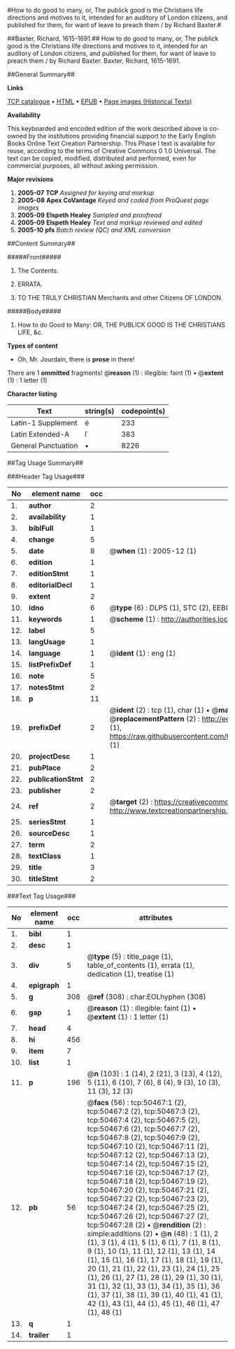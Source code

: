 #How to do good to many, or, The publick good is the Christians life directions and motives to it, intended for an auditory of London citizens, and published for them, for want of leave to preach them / by Richard Baxter.#

##Baxter, Richard, 1615-1691.##
How to do good to many, or, The publick good is the Christians life directions and motives to it, intended for an auditory of London citizens, and published for them, for want of leave to preach them / by Richard Baxter.
Baxter, Richard, 1615-1691.

##General Summary##

**Links**

[TCP catalogue](http://www.ota.ox.ac.uk/tcp/)  • 
[HTML](http://tei.it.ox.ac.uk/tcp/Texts-HTML/free/A26/A26939.html)  • 
[EPUB](http://tei.it.ox.ac.uk/tcp/Texts-EPUB/free/A26/A26939.epub) • 
[Page images (Historical Texts)](https://data.historicaltexts.jisc.ac.uk/view?pubId=eebo-11893224e&pageId=eebo-11893224e-50467-1)

**Availability**

This keyboarded and encoded edition of the
	       work described above is co-owned by the institutions
	       providing financial support to the Early English Books
	       Online Text Creation Partnership. This Phase I text is
	       available for reuse, according to the terms of Creative
	       Commons 0 1.0 Universal. The text can be copied,
	       modified, distributed and performed, even for
	       commercial purposes, all without asking permission.

**Major revisions**

1. __2005-07__ __TCP__ *Assigned for keying and markup*
1. __2005-08__ __Apex CoVantage__ *Keyed and coded from ProQuest page images*
1. __2005-09__ __Elspeth Healey__ *Sampled and proofread*
1. __2005-09__ __Elspeth Healey__ *Text and markup reviewed and edited*
1. __2005-10__ __pfs__ *Batch review (QC) and XML conversion*

##Content Summary##

#####Front#####

1. The Contents.

1. ERRATA.

1. TO THE TRULY CHRISTIAN Merchants and other Citizens OF LONDON.

#####Body#####

1. How to do Good to Many: OR, THE PUBLICK GOOD IS THE CHRISTIANS LIFE, &c.

**Types of content**

  * Oh, Mr. Jourdain, there is **prose** in there!

There are 1 **ommitted** fragments! 
 @__reason__ (1) : illegible: faint (1)  •  @__extent__ (1) : 1 letter (1)

**Character listing**


|Text|string(s)|codepoint(s)|
|---|---|---|
|Latin-1 Supplement|é|233|
|Latin Extended-A|ſ|383|
|General Punctuation|•|8226|

##Tag Usage Summary##

###Header Tag Usage###

|No|element name|occ|attributes|
|---|---|---|---|
|1.|__author__|2||
|2.|__availability__|1||
|3.|__biblFull__|1||
|4.|__change__|5||
|5.|__date__|8| @__when__ (1) : 2005-12 (1)|
|6.|__edition__|1||
|7.|__editionStmt__|1||
|8.|__editorialDecl__|1||
|9.|__extent__|2||
|10.|__idno__|6| @__type__ (6) : DLPS (1), STC (2), EEBO-CITATION (1), OCLC (1), VID (1)|
|11.|__keywords__|1| @__scheme__ (1) : http://authorities.loc.gov/ (1)|
|12.|__label__|5||
|13.|__langUsage__|1||
|14.|__language__|1| @__ident__ (1) : eng (1)|
|15.|__listPrefixDef__|1||
|16.|__note__|5||
|17.|__notesStmt__|2||
|18.|__p__|11||
|19.|__prefixDef__|2| @__ident__ (2) : tcp (1), char (1)  •  @__matchPattern__ (2) : ([0-9\-]+):([0-9IVX]+) (1), (.+) (1)  •  @__replacementPattern__ (2) : http://eebo.chadwyck.com/downloadtiff?vid=$1&page=$2 (1), https://raw.githubusercontent.com/textcreationpartnership/Texts/master/tcpchars.xml#$1 (1)|
|20.|__projectDesc__|1||
|21.|__pubPlace__|2||
|22.|__publicationStmt__|2||
|23.|__publisher__|2||
|24.|__ref__|2| @__target__ (2) : https://creativecommons.org/publicdomain/zero/1.0/ (1), http://www.textcreationpartnership.org/docs/. (1)|
|25.|__seriesStmt__|1||
|26.|__sourceDesc__|1||
|27.|__term__|2||
|28.|__textClass__|1||
|29.|__title__|3||
|30.|__titleStmt__|2||


###Text Tag Usage###

|No|element name|occ|attributes|
|---|---|---|---|
|1.|__bibl__|1||
|2.|__desc__|1||
|3.|__div__|5| @__type__ (5) : title_page (1), table_of_contents (1), errata (1), dedication (1), treatise (1)|
|4.|__epigraph__|1||
|5.|__g__|308| @__ref__ (308) : char:EOLhyphen (308)|
|6.|__gap__|1| @__reason__ (1) : illegible: faint (1)  •  @__extent__ (1) : 1 letter (1)|
|7.|__head__|4||
|8.|__hi__|456||
|9.|__item__|7||
|10.|__list__|1||
|11.|__p__|196| @__n__ (103) : 1 (14), 2 (21), 3 (13), 4 (12), 5 (11), 6 (10), 7 (6), 8 (4), 9 (3), 10 (3), 11 (3), 12 (3)|
|12.|__pb__|56| @__facs__ (56) : tcp:50467:1 (2), tcp:50467:2 (2), tcp:50467:3 (2), tcp:50467:4 (2), tcp:50467:5 (2), tcp:50467:6 (2), tcp:50467:7 (2), tcp:50467:8 (2), tcp:50467:9 (2), tcp:50467:10 (2), tcp:50467:11 (2), tcp:50467:12 (2), tcp:50467:13 (2), tcp:50467:14 (2), tcp:50467:15 (2), tcp:50467:16 (2), tcp:50467:17 (2), tcp:50467:18 (2), tcp:50467:19 (2), tcp:50467:20 (2), tcp:50467:21 (2), tcp:50467:22 (2), tcp:50467:23 (2), tcp:50467:24 (2), tcp:50467:25 (2), tcp:50467:26 (2), tcp:50467:27 (2), tcp:50467:28 (2)  •  @__rendition__ (2) : simple:additions (2)  •  @__n__ (48) : 1 (1), 2 (1), 3 (1), 4 (1), 5 (1), 6 (1), 7 (1), 8 (1), 9 (1), 10 (1), 11 (1), 12 (1), 13 (1), 14 (1), 15 (1), 16 (1), 17 (1), 18 (1), 19 (1), 20 (1), 21 (1), 22 (1), 23 (1), 24 (1), 25 (1), 26 (1), 27 (1), 28 (1), 29 (1), 30 (1), 31 (1), 32 (1), 33 (1), 34 (1), 35 (1), 36 (1), 37 (1), 38 (1), 39 (1), 40 (1), 41 (1), 42 (1), 43 (1), 44 (1), 45 (1), 46 (1), 47 (1), 48 (1)|
|13.|__q__|1||
|14.|__trailer__|1||
